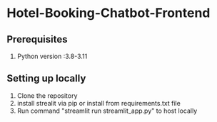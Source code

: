 # Hotel-Booking-Chatbot-Frontend


## Prerequisites

1. Python version :3.8-3.11

## Setting up locally

1. Clone the repository
2. install strealit via pip or install from requirements.txt file
3. Run command "streamlit run streamlit_app.py" to host locally

